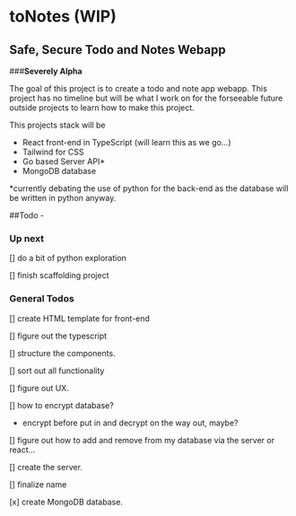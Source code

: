 # toNotes (WIP)
## Safe, Secure Todo and Notes Webapp
###**Severely Alpha**

The goal of this project is to create a todo and note app webapp. This project has no timeline but will be what I work on for the forseeable future outside projects to learn how to make this project.

This projects stack will be

- React front-end in TypeScript (will learn this as we go...)
- Tailwind for CSS
- Go based Server API*
- MongoDB database

*currently debating the use of python for the back-end as the database will be written in python anyway.

##Todo -
### Up next

[] do a bit of python exploration

[] finish scaffolding project

### General Todos
[] create HTML template for front-end

[] figure out the typescript

[] structure the components.

[] sort out all functionality

[] figure out UX.

[] how to encrypt database?
  - encrypt before put in and decrypt on the way out, maybe?

[] figure out how to add and remove from my database via the server or react...

[] create the server.

[] finalize name



[x] create MongoDB database.

